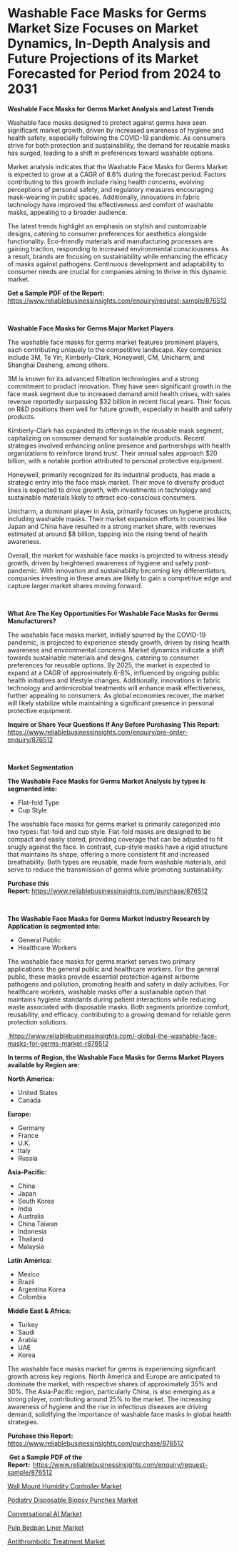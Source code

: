 <p><h1>Washable Face Masks for Germs Market Size Focuses on Market Dynamics, In-Depth Analysis and Future Projections of its Market Forecasted for Period from 2024 to 2031</h1></p><p><strong>Washable Face Masks for Germs Market Analysis and Latest Trends</strong></p>
<p><p>Washable face masks designed to protect against germs have seen significant market growth, driven by increased awareness of hygiene and health safety, especially following the COVID-19 pandemic. As consumers strive for both protection and sustainability, the demand for reusable masks has surged, leading to a shift in preferences toward washable options.</p><p>Market analysis indicates that the Washable Face Masks for Germs Market is expected to grow at a CAGR of 8.6% during the forecast period. Factors contributing to this growth include rising health concerns, evolving perceptions of personal safety, and regulatory measures encouraging mask-wearing in public spaces. Additionally, innovations in fabric technology have improved the effectiveness and comfort of washable masks, appealing to a broader audience.</p><p>The latest trends highlight an emphasis on stylish and customizable designs, catering to consumer preferences for aesthetics alongside functionality. Eco-friendly materials and manufacturing processes are gaining traction, responding to increased environmental consciousness. As a result, brands are focusing on sustainability while enhancing the efficacy of masks against pathogens. Continuous development and adaptability to consumer needs are crucial for companies aiming to thrive in this dynamic market.</p></p>
<p><strong>Get a Sample PDF of the Report:&nbsp;</strong> <a href="https://www.reliablebusinessinsights.com/enquiry/request-sample/876512">https://www.reliablebusinessinsights.com/enquiry/request-sample/876512</a></p>
<p>&nbsp;</p>
<p><strong>Washable Face Masks for Germs Major Market Players</strong></p>
<p><p>The washable face masks for germs market features prominent players, each contributing uniquely to the competitive landscape. Key companies include 3M, Te Yin, Kimberly-Clark, Honeywell, CM, Unicharm, and Shanghai Dasheng, among others.</p><p>3M is known for its advanced filtration technologies and a strong commitment to product innovation. They have seen significant growth in the face mask segment due to increased demand amid health crises, with sales revenue reportedly surpassing $32 billion in recent fiscal years. Their focus on R&D positions them well for future growth, especially in health and safety products.</p><p>Kimberly-Clark has expanded its offerings in the reusable mask segment, capitalizing on consumer demand for sustainable products. Recent strategies involved enhancing online presence and partnerships with health organizations to reinforce brand trust. Their annual sales approach $20 billion, with a notable portion attributed to personal protective equipment.</p><p>Honeywell, primarily recognized for its industrial products, has made a strategic entry into the face mask market. Their move to diversify product lines is expected to drive growth, with investments in technology and sustainable materials likely to attract eco-conscious consumers.</p><p>Unicharm, a dominant player in Asia, primarily focuses on hygiene products, including washable masks. Their market expansion efforts in countries like Japan and China have resulted in a strong market share, with revenues estimated at around $8 billion, tapping into the rising trend of health awareness.</p><p>Overall, the market for washable face masks is projected to witness steady growth, driven by heightened awareness of hygiene and safety post-pandemic. With innovation and sustainability becoming key differentiators, companies investing in these areas are likely to gain a competitive edge and capture larger market shares moving forward.</p></p>
<p>&nbsp;</p>
<p><strong>What Are The Key Opportunities For Washable Face Masks for Germs Manufacturers?</strong></p>
<p><p>The washable face masks market, initially spurred by the COVID-19 pandemic, is projected to experience steady growth, driven by rising health awareness and environmental concerns. Market dynamics indicate a shift towards sustainable materials and designs, catering to consumer preferences for reusable options. By 2025, the market is expected to expand at a CAGR of approximately 6-8%, influenced by ongoing public health initiatives and lifestyle changes. Additionally, innovations in fabric technology and antimicrobial treatments will enhance mask effectiveness, further appealing to consumers. As global economies recover, the market will likely stabilize while maintaining a significant presence in personal protective equipment.</p></p>
<p><strong>Inquire or Share Your Questions If Any Before Purchasing This Report:</strong> <a href="https://www.reliablebusinessinsights.com/enquiry/pre-order-enquiry/876512">https://www.reliablebusinessinsights.com/enquiry/pre-order-enquiry/876512</a></p>
<p>&nbsp;</p>
<p><strong>Market Segmentation</strong></p>
<p><strong>The Washable Face Masks for Germs Market Analysis by types is segmented into:</strong></p>
<p><ul><li>Flat-fold Type</li><li>Cup Style</li></ul></p>
<p><p>The washable face masks for germs market is primarily categorized into two types: flat-fold and cup style. Flat-fold masks are designed to be compact and easily stored, providing coverage that can be adjusted to fit snugly against the face. In contrast, cup-style masks have a rigid structure that maintains its shape, offering a more consistent fit and increased breathability. Both types are reusable, made from washable materials, and serve to reduce the transmission of germs while promoting sustainability.</p></p>
<p><strong>Purchase this Report:&nbsp;</strong><a href="https://www.reliablebusinessinsights.com/purchase/876512">https://www.reliablebusinessinsights.com/purchase/876512</a></p>
<p>&nbsp;</p>
<p><strong>The Washable Face Masks for Germs Market Industry Research by Application is segmented into:</strong></p>
<p><ul><li>General Public</li><li>Healthcare Workers</li></ul></p>
<p><p>The washable face masks for germs market serves two primary applications: the general public and healthcare workers. For the general public, these masks provide essential protection against airborne pathogens and pollution, promoting health and safety in daily activities. For healthcare workers, washable masks offer a sustainable option that maintains hygiene standards during patient interactions while reducing waste associated with disposable masks. Both segments prioritize comfort, reusability, and efficacy, contributing to a growing demand for reliable germ protection solutions.</p></p>
<p><a href="https://www.reliablebusinessinsights.com/-global-the-washable-face-masks-for-germs-market-r876512">&nbsp;https://www.reliablebusinessinsights.com/-global-the-washable-face-masks-for-germs-market-r876512</a></p>
<p><strong>In terms of Region, the Washable Face Masks for Germs Market Players available by Region are:</strong></p>
<p>
    <p> <strong> North America: </strong>
        <ul>
            <li>United States</li>
            <li>Canada</li>
        </ul>
        </p> 
    <p> <strong> Europe: </strong>
        <ul>
            <li>Germany</li>
            <li>France</li>
            <li>U.K.</li>
            <li>Italy</li>
            <li>Russia</li>
        </ul>
        </p> 
    <p> <strong> Asia-Pacific: </strong>
        <ul>
            <li>China</li>
            <li>Japan</li>
            <li>South Korea</li>
            <li>India</li>
            <li>Australia</li>
            <li>China Taiwan</li>
            <li>Indonesia</li>
            <li>Thailand</li>
            <li>Malaysia</li>
        </ul>
        </p> 
    <p> <strong> Latin America: </strong>
        <ul>
            <li>Mexico</li>
            <li>Brazil</li>
            <li>Argentina Korea</li>
            <li>Colombia</li>
        </ul>
        </p> 
    <p> <strong> Middle East & Africa: </strong>
        <ul>
            <li>Turkey</li>
            <li>Saudi</li>
            <li>Arabia</li>
            <li>UAE</li>
            <li>Korea</li>
        </ul>
    </p>
    </p>
<p><p>The washable face masks market for germs is experiencing significant growth across key regions. North America and Europe are anticipated to dominate the market, with respective shares of approximately 35% and 30%. The Asia-Pacific region, particularly China, is also emerging as a strong player, contributing around 25% to the market. The increasing awareness of hygiene and the rise in infectious diseases are driving demand, solidifying the importance of washable face masks in global health strategies.</p></p>
<p><strong>Purchase this Report: </strong><a href="https://www.reliablebusinessinsights.com/purchase/876512">https://www.reliablebusinessinsights.com/purchase/876512</a></p>
<p>&nbsp;<strong>Get a Sample PDF of the Report:&nbsp;&nbsp;</strong><a href="https://www.reliablebusinessinsights.com/enquiry/request-sample/876512">https://www.reliablebusinessinsights.com/enquiry/request-sample/876512</a></p>
<p><strong></strong></p>
<p><p><a href="https://github.com/bmorecock/Market-Research-Report-List-5/blob/main/wall-mount-humidity-controller-market.md">Wall Mount Humidity Controller Market</a></p><p><a href="https://medium.com/@zandould67856/insights-into-podiatry-disposable-biopsy-punches-market-share-and-competitive-landscape-for-period-4f368f364ac0">Podiatry Disposable Biopsy Punches Market</a></p><p><a href="https://www.linkedin.com/pulse/global-perspectives-conversational-ai-market-trends-challenges-5aflc?trackingId=B0fPrJcpS2e6D3xuSfB1Bg%3D%3D">Conversational AI Market</a></p><p><a href="https://www.linkedin.com/pulse/pulp-bedpan-liner-market-size-growth-industry-analysis-segmentation-tnyse?trackingId=Z7BvcoWzRxmHNe4hYdmlXg%3D%3D">Pulp Bedpan Liner Market</a></p><p><a href="https://www.linkedin.com/pulse/antithrombotic-treatment-industry-sector-market-dynamics-future-itsvc?trackingId=EAybi6MyQkylgq9L4u4koQ%3D%3D">Antithrombotic Treatment Market</a></p></p>